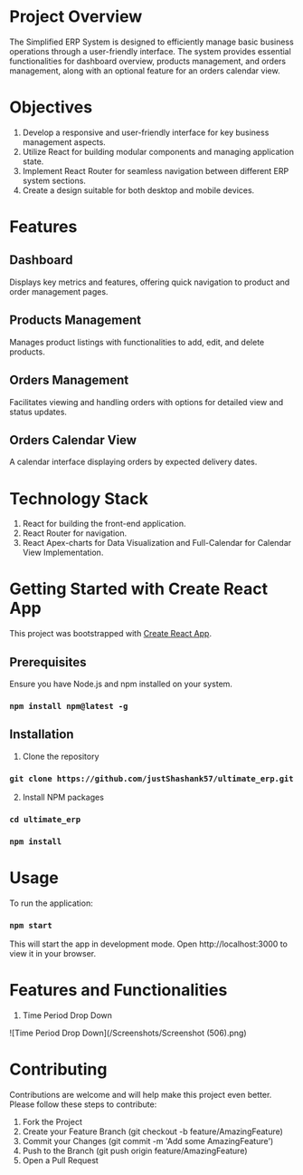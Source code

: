 # Project Overview

The Simplified ERP System is designed to efficiently manage basic business operations through a user-friendly interface. The system provides essential functionalities for dashboard overview, products management, and orders management, along with an optional feature for an orders calendar view.

# Objectives

1. Develop a responsive and user-friendly interface for key business management aspects.
2. Utilize React for building modular components and managing application state.
3. Implement React Router for seamless navigation between different ERP system sections.
4. Create a design suitable for both desktop and mobile devices.

# Features

## Dashboard

Displays key metrics and features, offering quick navigation to product and order management pages.

## Products Management

Manages product listings with functionalities to add, edit, and delete products.

## Orders Management 

Facilitates viewing and handling orders with options for detailed view and status updates.

## Orders Calendar View
A calendar interface displaying orders by expected delivery dates.

# Technology Stack

1. React for building the front-end application.
2. React Router for navigation.
3. React Apex-charts for Data Visualization and Full-Calendar for Calendar View Implementation.


# Getting Started with Create React App

This project was bootstrapped with [Create React App](https://github.com/facebook/create-react-app).

## Prerequisites

Ensure you have Node.js and npm installed on your system.

### `npm install npm@latest -g`

## Installation

1. Clone the repository

### `git clone https://github.com/justShashank57/ultimate_erp.git`

2. Install NPM packages

### `cd ultimate_erp`
### `npm install`

# Usage

To run the application:

### `npm start`

This will start the app in development mode. Open http://localhost:3000 to view it in your browser.

# Features and Functionalities

1. Time Period Drop Down

![Time Period Drop Down](/Screenshots/Screenshot (506).png)

# Contributing

Contributions are welcome and will help make this project even better. Please follow these steps to contribute:

1. Fork the Project
2. Create your Feature Branch (git checkout -b feature/AmazingFeature)
3. Commit your Changes (git commit -m 'Add some AmazingFeature')
4. Push to the Branch (git push origin feature/AmazingFeature)
5. Open a Pull Request



